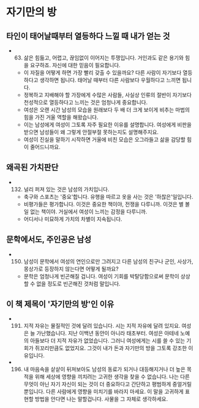 # 자기만의 방

## 타인이 태어날때부터 열등하다 느낄 때 내가 얻는 것

- 63. 삶은 힘듦고, 어렵고, 끊임없이 이어지는 투쟁입니다. 거인과도 같은 용기와 힘을 요구하죠. 자신에 대한 믿음이 필요합니다.
  - 이 자질을 어떻게 하면 가장 빨리 갖출 수 있을까요? 다른 사람이 자기보다 열등하다고 생각하면 됩니다. 태어날 때부터 다른 사람보다 우월하다고 느끼면 됩니다.
  - 정복하고 지배해야 할 가장에게 수많은 사람들, 사실상 인류의 절반이 자기보다 천성적으로 열등하다고 느끼는 것은 엄청나게 중요합니다.
  - 여성은 오랜 시간 남성의 모습을 원래보다 두 배 더 크게 보이게 비추는 마법의 힘을 가진 거울 역할을 해왔습니다.
  - 이는 남성에게 여성이 그토록 자주 필요한 이유를 설명합니다. 여성에게 비판을 받으면 남성들이 왜 그렇게 안절부절 못하는지도 설명해주지요.
  - 여성이 진실을 말하기 시작하면 거울에 비친 모습은 오그라들고 삶을 감당할 힘이 줄어드니까요.

## 왜곡된 가치판단

- 132. 널리 퍼져 있는 것은 남성의 가치입니다.
  - 축구와 스포츠는 '중요'합니다. 유행을 따르고 옷을 사는 것은 '하찮은'일입니다.
  - 비평가들은 평가합니다. 이것은 중요한 책이야, 전쟁을 다루니까. 이것은 별 볼일 없는 책이야. 거실에서 여성이 느끼는 감정을 다루니까.
  - 어디서나 미묘하게 가치의 차별이 지속됩니다.

## 문학에서도, 주인공은 남성

- 150. 남성이 문학에서 여성의 연인으로만 그려지고 다른 남성의 친구나 군인, 사상가, 몽상가로 등장하지 않는다면 어떻게 될까요?
  - 문학은 엄청나게 빈곤해질 겁니다. 여성이 기회를 박탈당함으로써 문학이 상상할 수 없을 정도로 빈곤해진 것처럼 말입니다.

## 이 책 제목이 '자기만의 방'인 이유

- 191. 지적 자유는 물질적인 것에 달려 있습니다. 시는 지적 자유에 달려 있지요. 여성은 늘 가난했습니다. 지난 이백년 동안이 아니라 태초부터. 여성은 아테네 노예의 아들보다 더 지적 자유가 없었습니다. 그러니 여성에게는 시를 쓸 수 있는 기회가 쥐꼬리만큼도 없었지요. 그것이 내가 돈과 자기만의 방을 그토록 강조한 이유입니다.

- 196. 내 마음속을 샅샅이 뒤져보아도 남성의 동료가 되거나 대등해지거나 더 높은 목적을 위해 세상에 영향을 끼치려는 고귀한 생각을 찾을 수 없습니다. 나는 다른 무엇이 아닌 자기 자신이 되는 것이 더 중요하다고 간단하고 평범하게 중얼거릴 뿐입니다. 다른 사람에게 영향을 미치기를 바라지 마세요. 이 말을 고귀하게 표현할 방법을 안다면 나는 말할겁니다. 사물을 그 자체로 생각하세요.
